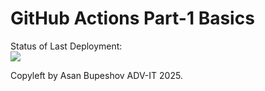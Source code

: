 # GitHub Actions Part-1 Basics


Status of Last Deployment:<br>
<img src="https://github.com/basprod/github-actions-part-1-basics/tree/main/.github/workflows/my-basics.yml/badge.svg?branch=main"><br>


Copyleft by Asan Bupeshov ADV-IT 2025.
